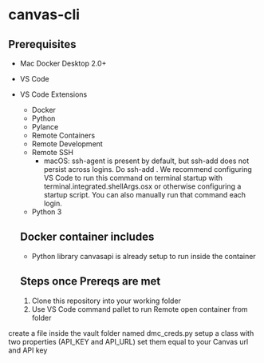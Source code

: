# canvas-cli

## Prerequisites

- Mac Docker Desktop 2.0+
- VS Code
- VS Code Extensions
  - Docker
  - Python
  - Pylance
  - Remote Containers
  - Remote Development
  - Remote SSH
    - macOS: ssh-agent is present by default, but ssh-add does not persist across logins. Do ssh-add <keyfile>. We recommend configuring VS Code to run this command on terminal startup with terminal.integrated.shellArgs.osx or otherwise configuring a startup script. You can also manually run that command each login.
  - Python 3
  
  ## Docker container includes
  - Python library canvasapi is already setup to run inside the container

  ## Steps once Prereqs are met
  1. Clone this repository into your working folder
  2. Use VS Code command pallet to run Remote open container from folder


create a file inside the vault folder named dmc_creds.py
setup a class with two properties (API_KEY and API_URL)
set them equal to your Canvas url and API key

